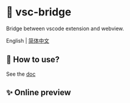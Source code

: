 # 🌟 vsc-bridge

Bridge between vscode extension and webview.

English | [简体中文](./README.zh-CN.md)

## 🚀 How to use?

See the [doc](./doc/index.md)

## ✨ Online preview


